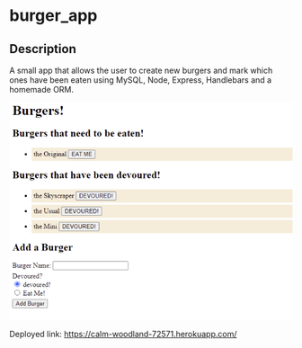 # burger_app

## Description
A small app that allows the user to create new burgers and mark which ones have been eaten using MySQL, Node, Express, Handlebars and a homemade ORM. 

<img src="public\assets\images\Screenshot 2021-02-11 002112.png">

Deployed link: https://calm-woodland-72571.herokuapp.com/

